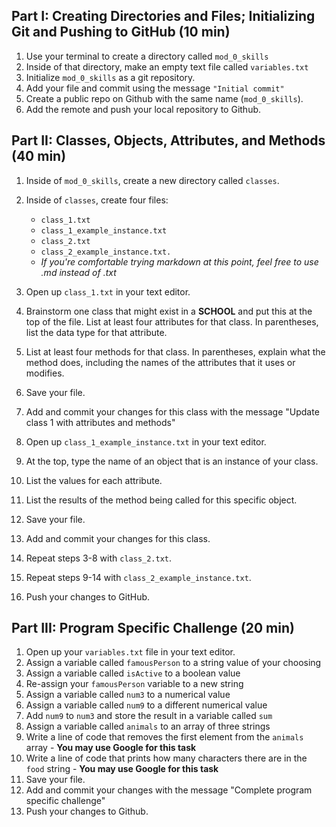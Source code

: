 ## Part I: Creating Directories and Files; Initializing Git and Pushing to GitHub (10 min)

1. Use your terminal to create a directory called `mod_0_skills`
1. Inside of that directory, make an empty text file called `variables.txt`
1. Initialize `mod_0_skills` as a git repository.
1. Add your file and commit using the message `"Initial commit"`
1. Create a public repo on Github with the same name (`mod_0_skills`).
1. Add the remote and push your local repository to Github.

## Part II: Classes, Objects, Attributes, and Methods (40 min)
1. Inside of `mod_0_skills`, create a new directory called `classes`.
1. Inside of `classes`, create four files:
    - `class_1.txt` 
    - `class_1_example_instance.txt`
    - `class_2.txt` 
    - `class_2_example_instance.txt. `
    - *If you're comfortable trying markdown at this point, feel free to use .md instead of .txt*

1. Open up `class_1.txt` in your text editor.
1. Brainstorm one class that might exist in a **SCHOOL** and put this at the top of the file.
List at least four attributes for that class. In parentheses, list the data type for that attribute.
1. List at least four methods for that class. In parentheses, explain what the method does, including the names of the attributes that it uses or modifies.
1. Save your file.
1. Add and commit your changes for this class with the message "Update class 1 with attributes and methods"
1. Open up `class_1_example_instance.txt` in your text editor.
1. At the top, type the name of an object that is an instance of your class.
1. List the values for each attribute.
1. List the results of the method being called for this specific object.
1. Save your file.
1. Add and commit your changes for this class.
1. Repeat steps 3-8 with `class_2.txt`.
1. Repeat steps 9-14 with `class_2_example_instance.txt`.
1. Push your changes to GitHub.

## Part III: Program Specific Challenge (20 min)
1. Open up your `variables.txt` file in your text editor.
1. Assign a variable called `famousPerson` to a string value of your choosing
1. Assign a variable called `isActive` to a boolean value
1. Re-assign your `famousPerson` variable to a new string
1. Assign a variable called `num3` to a numerical value
1. Assign a variable called `num9` to a different numerical value
1. Add `num9` to `num3` and store the result in a variable called `sum`
1. Assign a variable called `animals` to an array of three strings
1. Write a line of code that removes the first element from the `animals` array - **You may use Google for this task**
1. Write a line of code that prints how many characters there are in the `food` string - **You may use Google for this task**
1. Save your file.
1. Add and commit your changes with the message "Complete program specific challenge"
1. Push your changes to Github.